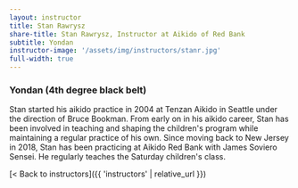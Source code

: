 ```yaml
---
layout: instructor
title: Stan Rawrysz
share-title: Stan Rawrysz, Instructor at Aikido of Red Bank
subtitle: Yondan
instructor-image: '/assets/img/instructors/stanr.jpg'
full-width: true
---
```


### Yondan (4th degree black belt)

Stan started his aikido practice in 2004 at Tenzan Aikido in Seattle under the direction of Bruce Bookman. From early on in his aikido career, Stan has been involved in teaching and shaping the children's program while maintaining a regular practice of his own. Since moving back to New Jersey in 2018, Stan has been practicing at Aikido Red Bank with James Soviero Sensei. He regularly teaches the Saturday children's class.

[< Back to instructors]({{ 'instructors' | relative_url }})
